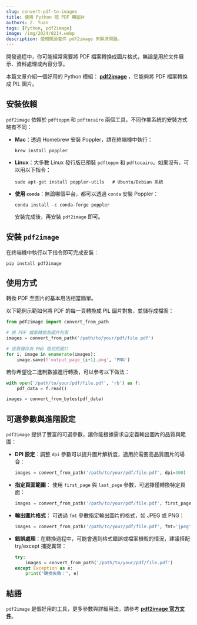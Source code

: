 ```yaml
---
slug: convert-pdf-to-images
title: 使用 Python 把 PDF 轉圖片
authors: Z. Yuan
tags: [Python, pdf2image]
image: /img/2024/0214.webp
description: 使用開源套件 pdf2image 來解決問題。
---
```


開發過程中，你可能經常需要將 PDF 檔案轉換成圖片格式，無論是用於文件展示、資料處理或內容分享。

本篇文章介紹一個好用的 Python 模組： [**pdf2image**](https://github.com/Belval/pdf2image/tree/master) ，它能夠將 PDF 檔案轉換成 PIL 圖片。

<!-- truncate -->

## 安裝依賴

`pdf2image` 依賴於 `pdftoppm` 和 `pdftocairo` 兩個工具，不同作業系統的安裝方式略有不同：

- **Mac**：透過 Homebrew 安裝 Poppler，請在終端機中執行：

  ```shell
  brew install poppler
  ```
- **Linux**：大多數 Linux 發行版已預裝 `pdftoppm` 和 `pdftocairo`。如果沒有，可以用以下指令：

  ```shell
  sudo apt-get install poppler-utils   # Ubuntu/Debian 系統
  ```
- **使用 `conda`**：無論哪個平台，都可以透過 `conda` 安裝 Poppler：

  ```shell
  conda install -c conda-forge poppler
  ```

  安裝完成後，再安裝 `pdf2image` 即可。

## 安裝 `pdf2image`

在終端機中執行以下指令即可完成安裝：

```shell
pip install pdf2image
```

## 使用方式

轉換 PDF 至圖片的基本用法相當簡單。

以下範例示範如何將 PDF 的每一頁轉換成 PIL 圖片對象，並儲存成檔案：

```python
from pdf2image import convert_from_path

# 將 PDF 檔案轉換為圖片列表
images = convert_from_path('/path/to/your/pdf/file.pdf')

# 逐頁儲存為 PNG 格式的圖片
for i, image in enumerate(images):
    image.save(f'output_page_{i+1}.png', 'PNG')
```

若你希望從二進制數據進行轉換，可以參考以下做法：
```python
with open('/path/to/your/pdf/file.pdf', 'rb') as f:
    pdf_data = f.read()

images = convert_from_bytes(pdf_data)
```

## 可選參數與進階設定

`pdf2image` 提供了豐富的可選參數，讓你能根據需求自定義輸出圖片的品質與範圍：

- **DPI 設定**：調整 `dpi` 參數可以提升圖片解析度，適用於需要高品質圖片的場合：

  ```python
  images = convert_from_path('/path/to/your/pdf/file.pdf', dpi=300)
  ```

- **指定頁面範圍**： 使用 `first_page` 與 `last_page` 參數，可選擇僅轉換特定頁面：

  ```python
  images = convert_from_path('/path/to/your/pdf/file.pdf', first_page=2, last_page=5)
  ```

- **輸出圖片格式**： 可透過 `fmt` 參數指定輸出圖片的格式，如 JPEG 或 PNG：

  ```python
  images = convert_from_path('/path/to/your/pdf/file.pdf', fmt='jpeg')
  ```

- **錯誤處理**：在轉換過程中，可能會遇到格式錯誤或檔案損毀的情況，建議搭配 try/except 捕捉異常：

  ```python
  try:
      images = convert_from_path('/path/to/your/pdf/file.pdf')
  except Exception as e:
      print("轉換失敗：", e)
  ```

## 結語

`pdf2image` 是個好用的工具，更多參數與詳細用法，請參考 [**pdf2image 官方文件**](https://github.com/Belval/pdf2image/tree/master)。
